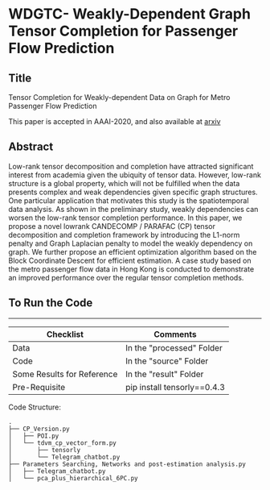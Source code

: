 # WDGTC- Weakly-Dependent Graph Tensor Completion for Passenger Flow Prediction

## Title
Tensor Completion for Weakly-dependent Data on Graph for Metro Passenger Flow Prediction

This paper is accepted in AAAI-2020, and also available at [arxiv](https://arxiv.org/abs/1912.05693)

## Abstract
Low-rank tensor decomposition and completion have attracted significant interest from academia given the ubiquity
of tensor data. However, low-rank structure is a global property, which will not be fulfilled when the data presents complex
and weak dependencies given specific graph structures. One particular application that motivates this study is the spatiotemporal
data analysis. As shown in the preliminary study, weakly dependencies can worsen the low-rank tensor completion performance. In this paper, we propose a novel lowrank CANDECOMP / PARAFAC (CP) tensor decomposition and completion framework by introducing the L1-norm penalty and Graph Laplacian penalty to model the weakly dependency on graph. We further propose an efficient optimization algorithm based on the Block Coordinate Descent for efficient estimation. A case study based on the metro passenger flow data in Hong Kong is conducted to demonstrate an improved performance over the regular tensor completion methods.

## To Run the Code

----------------------------------------------
| Checklist | Comments |
|----------------|----------------------|
| Data | In the "processed" Folder |
| Code | In the "source" Folder |
| Some Results for Reference | In the "result" Folder|
| Pre-Requisite| pip install tensorly==0.4.3|

Code Structure:

    .
    ├── CP_Version.py
    │   ├── POI.py
    │   └── tdvm_cp_vector_form.py
    │       ├── tensorly
    │       └── Telegram_chatbot.py
    ├── Parameters Searching, Networks and post-estimation analysis.py
    │   ├── Telegram_chatbot.py
    │   └── pca_plus_hierarchical_6PC.py
  
